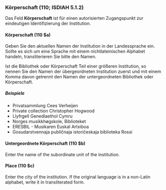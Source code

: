 ### Körperschaft (110; ISDIAH 5.1.2)

Das Feld **Körperschaft** ist für einen autorisierten Zugangspunkt zur eindeutigen Identifizierung der Institution.

#### Körperschaft (110 $a)

Geben Sie den aktuellen Namen der Institution in der Landessprache ein. Sollte es sich um eine Sprache mit einem nichtlateinischen Alphabet handeln, transliterieren Sie bitte den Namen.

Ist die Bibliothek oder Körperschaft Teil einer größeren Institution, so nennen Sie den Namen der übergeordneten Institution zuerst und mit einem Komma davon getrennt den Namen der untergeordneten Bibliothek oder Körperschaft.

##### Beispiele

- Privatsammlung Cees Verheijen
- Private collection Christopher Hogwood
- Llyfrgell Genedlaethol Cymru
- Norges musikkhøgskole, Biblioteket
- ERESBIL - Musikaren Euskal Artxiboa
- Gosudarstvennaja publičnaja istoričeskaja biblioteka Rossi

#### Untergeordnete Körperschaft (110 $b)

Enter the name of the subordinate unit of the institution.

#### Place (110 $c)

Enter the city of the institution. If the original language is in a non-Latin alphabet, write it in transliterated form.
